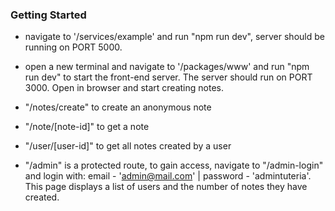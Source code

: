 ### Getting Started

- navigate to '/services/example' and run "npm run dev", server should be running on PORT 5000.

- open a new terminal and navigate to '/packages/www' and run "npm run dev" to start the front-end server. The server should run on PORT 3000. Open in browser and start creating notes.

- "/notes/create" to create an anonymous note

- "/note/[note-id]" to get a note

- "/user/[user-id]" to get all notes created by a user

- "/admin" is a protected route, to gain access, navigate to "/admin-login" and login with: email - 'admin@mail.com' | password - 'admintuteria'. This page displays a list of users and the number of notes they have created.
